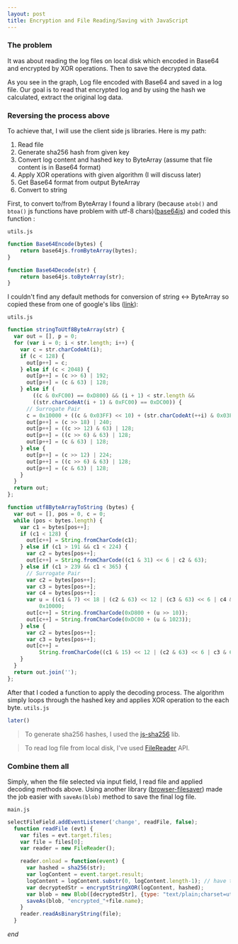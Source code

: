 ```yaml
---
layout: post
title: Encryption and File Reading/Saving with JavaScript
---
```


### The problem

It was about reading the log files on local disk which encoded in Base64 and encrypted by XOR operations. Then to save the decrypted data.



As you see in the graph, Log file encoded with Base64 and saved in a log file. Our goal is to read that encrypted log and by using the hash we calculated, extract the original log data.

### Reversing the process above

To achieve that, I will use the client side js libraries. Here is my path:

1. Read file
2. Generate sha256 hash from given key
3. Convert log content and hashed key to ByteArray (assume that file content is in Base64 format)
4. Apply XOR operations with given algorithm (I will discuss later)
5. Get Base64 format from output ByteArray
6. Convert to string

First, to convert to/from ByteArray I found a library  (because ```atob()``` and ```btoa()``` js functions have problem with utf-8 chars)([base64js](https://github.com/beatgammit/base64-js/)) and coded this function :

``` utils.js ```
```javascript
function Base64Encode(bytes) {
    return base64js.fromByteArray(bytes);
}

function Base64Decode(str) {
    return base64js.toByteArray(str);
}
```

I couldn't find any default methods for conversion of string <-> ByteArray so copied these from one of google's libs ([link](https://github.com/google/closure-library/blob/8598d87242af59aac233270742c8984e2b2bdbe0/closure/goog/crypt/crypt.js#L117-L143)):

``` utils.js ```
```javascript
function stringToUtf8ByteArray(str) {
  var out = [], p = 0;
  for (var i = 0; i < str.length; i++) {
    var c = str.charCodeAt(i);
    if (c < 128) {
      out[p++] = c;
    } else if (c < 2048) {
      out[p++] = (c >> 6) | 192;
      out[p++] = (c & 63) | 128;
    } else if (
        ((c & 0xFC00) == 0xD800) && (i + 1) < str.length &&
        ((str.charCodeAt(i + 1) & 0xFC00) == 0xDC00)) {
      // Surrogate Pair
      c = 0x10000 + ((c & 0x03FF) << 10) + (str.charCodeAt(++i) & 0x03FF);
      out[p++] = (c >> 18) | 240;
      out[p++] = ((c >> 12) & 63) | 128;
      out[p++] = ((c >> 6) & 63) | 128;
      out[p++] = (c & 63) | 128;
    } else {
      out[p++] = (c >> 12) | 224;
      out[p++] = ((c >> 6) & 63) | 128;
      out[p++] = (c & 63) | 128;
    }
  }
  return out;
};

function utf8ByteArrayToString (bytes) {
  var out = [], pos = 0, c = 0;
  while (pos < bytes.length) {
    var c1 = bytes[pos++];
    if (c1 < 128) {
      out[c++] = String.fromCharCode(c1);
    } else if (c1 > 191 && c1 < 224) {
      var c2 = bytes[pos++];
      out[c++] = String.fromCharCode((c1 & 31) << 6 | c2 & 63);
    } else if (c1 > 239 && c1 < 365) {
      // Surrogate Pair
      var c2 = bytes[pos++];
      var c3 = bytes[pos++];
      var c4 = bytes[pos++];
      var u = ((c1 & 7) << 18 | (c2 & 63) << 12 | (c3 & 63) << 6 | c4 & 63) -
          0x10000;
      out[c++] = String.fromCharCode(0xD800 + (u >> 10));
      out[c++] = String.fromCharCode(0xDC00 + (u & 1023));
    } else {
      var c2 = bytes[pos++];
      var c3 = bytes[pos++];
      out[c++] =
          String.fromCharCode((c1 & 15) << 12 | (c2 & 63) << 6 | c3 & 63);
    }
  }
  return out.join('');
};
```


After that I coded a function to apply the decoding process. The algorithm simply loops through the hashed key and applies XOR operation to the each byte.
``` utils.js ```

```javascript
later()
```


>To generate sha256 hashes, I used the [js-sha256](https://github.com/emn178/js-sha256) lib.

>To read log file from local disk, I've used [FileReader](https://developer.mozilla.org/tr/docs/Web/API/FileReader) API.

### Combine them all

Simply, when the file selected via input field, I read file and applied decoding methods above. Using another library ([browser-filesaver](https://github.com/tmpvar/browser-filesaver)) made the job easier with ``` saveAs(blob) ``` method to save the final log file.

``` main.js ```

```javascript
selectFileField.addEventListener('change', readFile, false);
  function readFile (evt) {
    var files = evt.target.files;
    var file = files[0];
    var reader = new FileReader();

    reader.onload = function(event) {
      var hashed = sha256(str);
      var logContent = event.target.result;
      logContent = logContent.substr(0, logContent.length-1); // have to remove last '\n' char
      var decryptedStr = encryptStringXOR(logContent, hashed);
      var blob = new Blob([decryptedStr], {type: "text/plain;charset=utf-8"});
      saveAs(blob, "encrypted_"+file.name);
    }
    reader.readAsBinaryString(file);
  }
```


_end_

[process_graph]: /assets/images/log-encryption-chart.png
